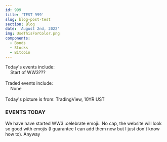 ```yaml
---
id: 999
title: 'TEST 999'
slug: blog-post-test
section: Blog
date: 'August 2nd, 2022'
img: UseThisForColor.png
components:
  - Bonds
  - Stocks
  - Bitcoin
---
```


Today's events include:<br>
&nbsp;&nbsp;&nbsp;&nbsp;Start of WW3???
<br><br>
Traded events include:<br>
&nbsp;&nbsp;&nbsp;&nbsp;None
<br><br>
Today's picture is from: TradingView, 10YR UST 

<!--more-->

### EVENTS TODAY

We have have started WW3 :celebrate emoji:. No cap, the website will look so good with emojis (I guarantee I can add them now but I just don't know how to). Anyway